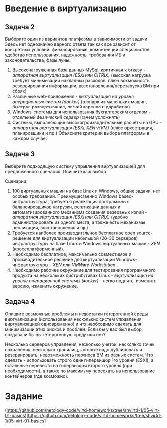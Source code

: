 # Введение в виртуализацию

## Задача 2
Выберите один из вариантов платформы в зависимости от задачи. 
Здесь нет однозначно верного ответа так как все зависит от конкретных условий: финансирование, компетенции специалистов, удобство использования, надежность, требования ИБ и законодательства, фазы луны.

1. Высоконагруженная база данных MySql, критичная к отказу - *аппаратная виртуализация (ESXI или CITRIX)* (высокая нагрузка требует минимизации накладных расходов, плюч вохможность резервирования информации, восстановления/перезапуска ВМ при сбоях)
2. Различные web-приложения - *виртуализация на уровне операционных систем (docker)* (зоопарк из маленьких машин, быстрое развертывание, легкий перенос и доработка)
3. Windows-системы для использования бухгалтерским отделом - *отдельный физический сервер* (зачем усложнять)
4. Системы, выполняющие высокопроизводительные расчёты на GPU - *аппаратная виртуализация (ESXI, XEN-HVM)* (плюс оркестрация, планировщики и пр.)
Объясните критерии выбора платформы в каждом случае.

## Задача 3
Выберите подходящую систему управления виртуализацией для предложенного сценария. Опишите ваш выбор.

Сценарии:
1. 100 виртуальных машин на базе Linux и Windows, общие задачи, нет особых требований. Преимущественно Windows based-инфраструктура, требуется реализация программных балансировщиков нагрузки,
репликации данных и автоматизированного механизма создания резервных копий - *аппаратная виртуализация (ESXI или CITRIX)* (удобно администрировать из одного места, а также есть механихмы репликации, восстановления и пр.)
2. Требуется наиболее производительное бесплатное open source-решение для виртуализации небольшой (20-30 серверов) инфраструктуры на базе Linux и Windows виртуальных машин - *XEN* (кроссплатформенный).
3. Необходимо бесплатное, максимально совместимое и производительное решение для виртуализации Windows-инфраструктуры - *XEN или VMWare Workstation* .
4. Необходимо рабочее окружение для тестирования программного продукта на нескольких дистрибутивах Linux - *виртуализация на уровне операционной системы (docker)* - легко поднять, изменить версию, изменить окружение.

## Задача 4
Опишите возможные проблемы и недостатки гетерогенной среды виртуализации (использования нескольких систем управления виртуализацией одновременно) 
и что необходимо сделать для минимизации этих рисков и проблем. 
Если бы у вас был выбор, создавали бы вы гетерогенную среду или нет?

Несколько серверов управления, несколько учеток, несколько точек сохранения, несколько хранилищ, которые надо дублировать и резервировать, невозможность переноса ВМ из разных систем.
Что сделать - использовать строго один гипервищор 1го уровня (ESXI), а остальные перевести на гипервизоры второго уровня (при необходимости), а также по максимуму переехать на использование контейнеров (где возможно).




# Задание
(https://github.com/netology-code/virtd-homeworks/tree/shvirtd-1/05-virt-01-basics)[https://github.com/netology-code/virtd-homeworks/tree/shvirtd-1/05-virt-01-basics]

